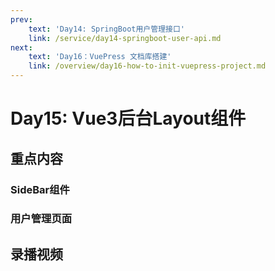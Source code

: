 ```yaml
---
prev:
    text: 'Day14: SpringBoot用户管理接口'
    link: /service/day14-springboot-user-api.md
next:
    text: 'Day16：VuePress 文档库搭建'
    link: /overview/day16-how-to-init-vuepress-project.md
---
```


# Day15: Vue3后台Layout组件

## 重点内容

### SideBar组件
### 用户管理页面

## 录播视频

<Bili src="//player.bilibili.com/player.html?aid=635568815&bvid=BV1Eb4y1H7QS&cid=482583628&page=1"/>

